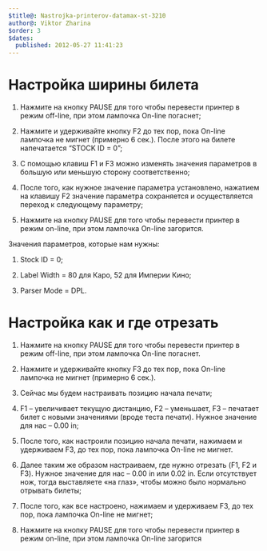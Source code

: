 ```yaml
---
$title@: Nastrojka-printerov-datamax-st-3210
author@: Viktor Zharina
$order: 3
$dates:
  published: 2012-05-27 11:41:23
---
```

<h1>Настройка ширины билета</h1>

1. Нажмите на кнопку PAUSE для того чтобы перевести принтер в режим off-line, при этом лампочка On-line погаснет;

2. Нажмите и удерживайте кнопку F2 до тех пор, пока On-line лампочка не мигнет (примерно 6 сек.). После этого на билете напечатается “STOCK ID = 0”;

3. С помощью клавиш F1 и F3 можно изменять значения параметров в большую или меньшую сторону соответственно;

4. После того, как нужное значение параметра установлено, нажатием на клавишу F2 значение параметра сохраняется и осуществляется переход к следующему параметру;

5. Нажмите на кнопку PAUSE для того чтобы перевести принтер в режим on-line, при этом лампочка On-line загорится.

<!--more-->

Значения параметров, которые нам нужны:

1. Stock ID = 0;

2. Label Width = 80 для Каро, 52 для Империи Кино;

3. Parser Mode = DPL.



<h1>Настройка как и где отрезать</h1>

1. Нажмите на кнопку PAUSE для того чтобы перевести принтер в режим off-line, при этом лампочка On-line погаснет.

2. Нажмите и удерживайте кнопку F3 до тех пор, пока On-line лампочка не мигнет (примерно 6 сек.).

3. Сейчас мы будем настраивать позицию начала печати;

4. F1 – увеличивает текущую дистанцию, F2 – уменьшает, F3 – печатает билет с новыми значениями (вроде теста печати). Нужное значение для нас – 0.00 in;

5. После того, как настроили позицию начала печати, нажимаем и удерживаем F3, до тех пор, пока лампочка On-line не мигнет.

6. Далее таким же образом настраиваем, где нужно отрезать (F1, F2 и F3). Нужное значение для нас – 0.00 in или 0.02 in. Если отсутствует нож, тогда выставляете «на глаз», чтобы можно было нормально отрывать билеты;

7. После того, как все настроено, нажимаем и удерживаем F3, до тех пор, пока лампочка On-line не мигнет;

8. Нажмите на кнопку PAUSE для того чтобы перевести принтер в режим on-line, при этом лампочка On-line загорится